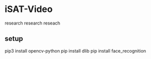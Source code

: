 # iSAT-Video
research research reseach

## setup
pip3 install opencv-python
pip install dlib
pip install face_recognition
